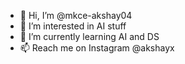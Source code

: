 - 👋 Hi, I’m @mkce-akshay04
- 👀 I’m interested in AI stuff
- 🌱 I’m currently learning AI and DS
- 📫 Reach me on Instagram @akshayx

<!---
mkce-akshay04/mkce-akshay04 is a ✨ special ✨ repository because its `README.md` (this file) appears on your GitHub profile.
You can click the Preview link to take a look at your changes.
--->
